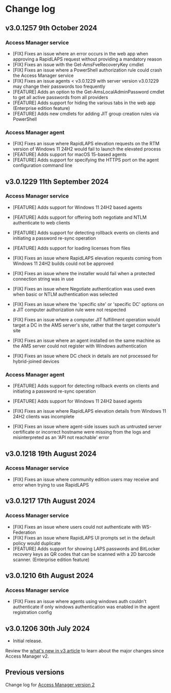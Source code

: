 # Change log
## v3.0.1257 9th October 2024
### Access Manager service
- \[FIX\] Fixes an issue where an error occurs in the web app when approving a RapidLAPS request without providing a mandatory reason
- \[FIX\] Fixes an issue with the Get-AmsFveRecoveryKey cmdlet
- \[FIX\] Fixes an issue where a PowerShell authorization rule could crash the Access Manager service
- \[FIX\] Fixes an issue agents < v3.0.1229 with server version v3.0.1229 may change their passwords too frequently
- \[FEATURE\] Adds an option to the Get-AmsLocalAdminPassword cmdlet to get all active passwords from all providers
- \[FEATURE\] Adds support for hiding the various tabs in the web app (Enterprise edition feature)
- \[FEATURE\] Adds new cmdlets for adding JIT group creation rules via PowerShell

### Access Manager agent
- \[FIX\] Fixes an issue where RapidLAPS elevation requests on the RTM version of Windows 11 24H2 would fail to launch the elevated process
- \[FEATURE\] Adds support for macOS 15-based agents
- \[FEATURE\] Adds support for specifying the HTTPS port on the agent configuration command line

## v3.0.1229 11th September 2024
### Access Manager service
- \[FEATURE\] Adds support for Windows 11 24H2 based agents
- \[FEATURE\] Adds support for offering both negotiate and NTLM authenticate to web clients
- \[FEATURE\] Adds support for detecting rollback events on clients and initiating a password re-sync operation
- \[FEATURE\] Adds support for loading licenses from files

- \[FIX\] Fixes an issue where RapidLAPS elevation requests coming from Windows 11 24H2 builds could not be approved
- \[FIX\] Fixes an issue where the installer would fail when a protected connection string was in use
- \[FIX\] Fixes an issue where Negotiate authentication was used even when basic or NTLM authentication was selected
- \[FIX\] Fixes an issue where the 'specific site' or 'specific DC' options on a JIT computer authorization rule were not respected
- \[FIX\] Fixes an issue where a computer JIT fulfillment operation would target a DC in the AMS server's site, rather that the target computer's site
- \[FIX\] Fixes an issue where an agent installed on the same machine as the AMS server could not register with Windows authentication
- \[FIX\] Fixes an issue where DC check in details are not processed for hybrid-joined devices

### Access Manager agent
- \[FEATURE\] Adds support for detecting rollback events on clients and initiating a password re-sync operation
- \[FEATURE\] Adds support for Windows 11 24H2 based agents

- \[FIX\] Fixes an issue where RapidLAPS elevation details from Windows 11 24H2 clients was incomplete
- \[FIX\] Fixes an issue where agent-side issues such as untrusted server certificate or incorrect hostname were missing from the logs and misinterpreted as an 'API not reachable' error


## v3.0.1218 19th August 2024
### Access Manager service
- \[FIX\] Fixes an issue where community edition users may receive and error when trying to use RapidLAPS

## v3.0.1217 17th August 2024
### Access Manager service
- \[FIX\] Fixes an issue where users could not authenticate with WS-Federation
- \[FIX\] Fixes an issue where RapidLAPS UI prompts set in the default policy would duplicate
- \[FEATURE\] Adds support for showing LAPS passwords and BitLocker recovery keys as QR codes that can be scanned with a 2D barcode scanner. (Enterprise edition feature)


## v3.0.1210 6th August 2024
### Access Manager service
- \[FIX\] Fixes an issue where agents using windows auth couldn't authenticate if only windows authentication was enabled in the agent registration config

## v3.0.1206 30th July 2024
- Initial release.

Review the [what's new in v3 article](./whats-new.md) to learn about the major changes since Access Manager v2.

## Previous versions
Change log for [Access Manager version 2](https://docs.lithnet.io/ams/v2.0/change-log)